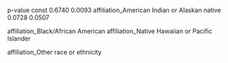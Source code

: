 p-value const 0.6740 0.0093 affiliation_American Indian or Alaskan native 0.0728 0.0507

affiliation_Black/African American affiliation_Native Hawaiian or Pacific Islander

affiliation_Other race or ethnicity